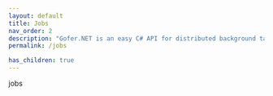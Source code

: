 ```yaml
---
layout: default
title: Jobs
nav_order: 2
description: "Gofer.NET is an easy C# API for distributed background tasks/jobs for .NET Core."
permalink: /jobs

has_children: true
---
```


jobs